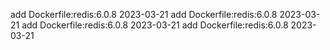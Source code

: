 add Dockerfile:redis:6.0.8 2023-03-21
add Dockerfile:redis:6.0.8 2023-03-21
add Dockerfile:redis:6.0.8 2023-03-21
add Dockerfile:redis:6.0.8 2023-03-21
